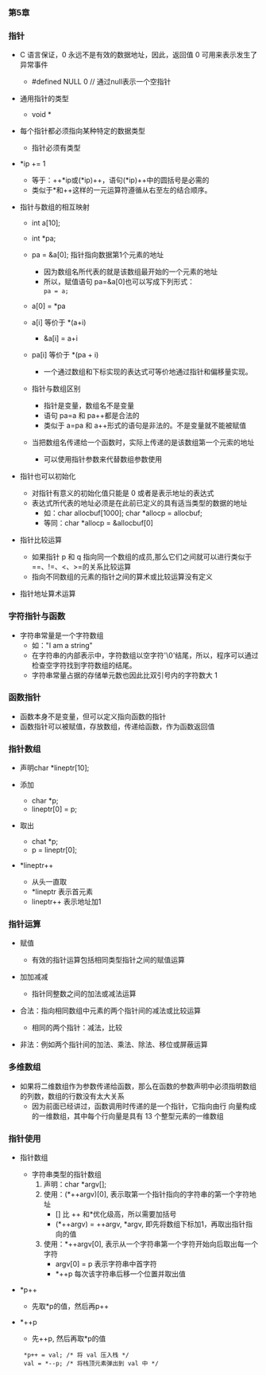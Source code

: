### 第5章
 
 
### 指针
 * C 语言保证，0 永远不是有效的数据地址，因此，返回值 0 可用来表示发生了异常事件
   + #defined NULL 0 // 通过null表示一个空指针
   
 * 通用指针的类型
   + void *
   
 * 每个指针都必须指向某种特定的数据类型
   + 指针必须有类型
   
 * *ip += 1
   + 等于：++*ip或(*ip)++，语句(*ip)++中的圆括号是必需的
   + 类似于*和++这样的一元运算符遵循从右至左的结合顺序。
   
 * 指针与数组的相互映射
   + int a[10];
   + int *pa;
   + pa = &a[0]; 指针指向数据第1个元素的地址
      - 因为数组名所代表的就是该数组最开始的一个元素的地址
      - 所以，赋值语句 pa=&a[0]也可以写成下列形式：  
      `pa = a;`  
   + a[0] = *pa
   
   + a[i] 等价于 *(a+i)
      - &a[i] = a+i
   + pa[i] 等价于 *(pa + i)
      - 一个通过数组和下标实现的表达式可等价地通过指针和偏移量实现。
      
      
   + 指针与数组区别 
      - 指针是变量，数组名不是变量
      - 语句 pa=a 和 pa++都是合法的
      - 类似于 a=pa 和 a++形式的语句是非法的。不是变量就不能被赋值
      
   + 当把数组名传递给一个函数时，实际上传递的是该数组第一个元索的地址
      - 可以使用指针参数来代替数组参数使用
      
 * 指针也可以初始化
   + 对指针有意义的初始化值只能是 0 或者是表示地址的表达式
   + 表达式所代表的地址必须是在此前已定义的具有适当类型的数据的地址
     - 如：char allocbuf[1000]; char *allocp = allocbuf;
     - 等同：char *allocp = &allocbuf[0]
     
 * 指针比较运算
   + 如果指针 p 和 q 指向同一个数组的成员,那么它们之间就可以进行类似于==、!=、<、>=的关系比较运算
   + 指向不同数组的元素的指针之间的算术或比较运算没有定义
     
   
 
 * 指针地址算术运算
   
   
### 字符指针与函数
 * 字符串常量是一个字符数组
   + 如："I am a string"
   + 在字符串的内部表示中，字符数组以空字符'\0'结尾，所以，程序可以通过检查空字符找到字符数组的结尾。
   + 字符串常量占据的存储单元数也因此比双引号内的字符数大 1
   
   
### 函数指针 
 * 函数本身不是变量，但可以定义指向函数的指针
 * 函数指针可以被赋值，存放数组，传递给函数，作为函数返回值
 
 
### 指针数组
 * 声明char *lineptr[10];
 * 添加
   + char *p;
   + lineptr[0] = p;
 * 取出
   + chat *p;
   + p = lineptr[0];
  
 * *lineptr++
   + 从头一直取 
   + *lineptr 表示首元素
   + lineptr++ 表示地址加1
   
### 指针运算
 * 赋值
   + 有效的指针运算包括相同类型指针之间的赋值运算
 * 加加减减
   + 指针同整数之间的加法或减法运算
   
 * 合法：指向相同数组中元素的两个指针间的减法或比较运算
   + 相同的两个指针：减法，比较
 * 非法：例如两个指针间的加法、乘法、除法、移位或屏蔽运算
   
   
### 多维数组
 * 如果将二维数组作为参数传递给函数，那么在函数的参数声明中必须指明数组的列数，数组的行数没有太大关系
   + 因为前面已经讲过，函数调用时传递的是一个指针，它指向由行
     向量构成的一维数组，其中每个行向量是具有 13 个整型元素的一维数组
   
   
### 指针使用
 * 指针数组
   + 字符串类型的指针数组
      1. 声明：char *argv[];
      2. 使用：(*++argv)[0], 表示取第一个指针指向的字符串的第一个字符地址
         - [] 比 ++ 和*优化级高，所以需要加括号
         - (*++argv) = ++argv, *argv, 即先将数组下标加1，再取出指针指向的值
      3. 使用：*++argv[0], 表示从一个字符串第一个字符开始向后取出每一个字符
         - argv[0] = p 表示字符串中首字符
         - *++p 每次该字符串后移一个位置并取出值
         
         
 * *p++
   + 先取*p的值，然后再p++
 * *++p
   + 先++p, 然后再取*p的值
   ``` 
    *p++ = val; /* 将 val 压入栈 */
    val = *--p; /* 将栈顶元素弹出到 val 中 */
   ```